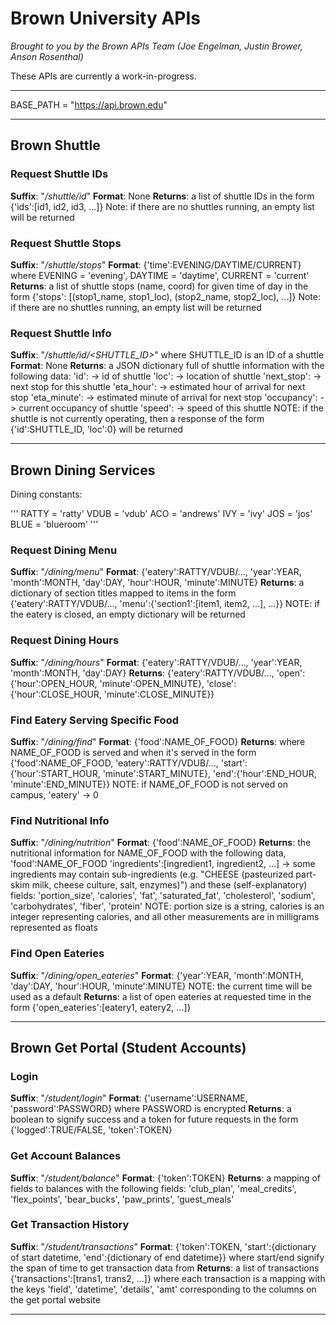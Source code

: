Brown University APIs
=====================

*Brought to you by the Brown APIs Team (Joe Engelman, Justin Brower, Anson Rosenthal)*

These APIs are currently a work-in-progress.

- - - - - - - - - - - - - - - - - - - - - - - - - - - - - - - - - - - - - - - - - - -

BASE_PATH = "https://api.brown.edu"

- - - - - - - - - - - - - - - - - - - - - - - - - - - - - - - - - - - - - - - - - - -

## Brown Shuttle

### Request Shuttle IDs
**Suffix**: "*/shuttle/id*"
**Format**: None
**Returns**: a list of shuttle IDs in the form {'ids':[id1, id2, id3, ...]}
	Note: if there are no shuttles running, an empty list will be returned

### Request Shuttle Stops 
**Suffix**: "*/shuttle/stops*"
**Format**: {'time':EVENING/DAYTIME/CURRENT}
	where EVENING = 'evening', DAYTIME = 'daytime', CURRENT = 'current'
**Returns**: a list of shuttle stops (name, coord) for given time of day in
	the form {'stops': [(stop1_name, stop1_loc), (stop2_name, stop2_loc), ...]}
	Note: if there are no shuttles running, an empty list will be returned

### Request Shuttle Info 
**Suffix**: "*/shuttle/id/<SHUTTLE_ID>*" where SHUTTLE_ID is an ID of a shuttle
**Format**: None
**Returns**: a JSON dictionary full of shuttle information with the following data:
	'id':				-> id of shuttle
	'loc':				-> location of shuttle
	'next_stop':		-> next stop for this shuttle
	'eta_hour':			-> estimated hour of arrival for next stop
	'eta_minute':		-> estimated minute of arrival for next stop
	'occupancy':		-> current occupancy of shuttle
	'speed':			-> speed of this shuttle
	NOTE: if the shuttle is not currently operating, then a response of the form
		{'id':SHUTTLE_ID, 'loc':0} will be returned

- - - - - - - - - - - - - - - - - - - - - - - - - - - - - - - - - - - - - - - - - - -

## Brown Dining Services 

Dining constants: 	

'''
RATTY = 'ratty'
VDUB  = 'vdub'
ACO	  = 'andrews'
IVY	  = 'ivy'
JOS   = 'jos'
BLUE  = 'blueroom'
'''

### Request Dining Menu
**Suffix**: "*/dining/menu*"
**Format**: {'eatery':RATTY/VDUB/..., 'year':YEAR, 'month':MONTH, 'day':DAY, 'hour':HOUR, 'minute':MINUTE}
**Returns**: a dictionary of section titles mapped to items in the form
	{'eatery':RATTY/VDUB/..., 'menu':{'section1':[item1, item2, ...], ...}}
	NOTE: if the eatery is closed, an empty dictionary will be returned

### Request Dining Hours 
**Suffix**: "*/dining/hours*"
**Format**: {'eatery':RATTY/VDUB/..., 'year':YEAR, 'month':MONTH, 'day':DAY}
**Returns**: {'eatery':RATTY/VDUB/..., 'open':{'hour':OPEN_HOUR, 'minute':OPEN_MINUTE}, 'close':{'hour':CLOSE_HOUR, 'minute':CLOSE_MINUTE}}

### Find Eatery Serving Specific Food 
**Suffix**: "*/dining/find*"
**Format**: {'food':NAME_OF_FOOD}
**Returns**: where NAME_OF_FOOD is served and when it's served in the form
	{'food':NAME_OF_FOOD, 'eatery':RATTY/VDUB/..., 'start':{'hour':START_HOUR, 'minute':START_MINUTE},
		'end':{'hour':END_HOUR, 'minute':END_MINUTE}}
	NOTE: if NAME_OF_FOOD is not served on campus, 'eatery' -> 0

### Find Nutritional Info 
**Suffix**: "*/dining/nutrition*"
**Format**: {'food':NAME_OF_FOOD}
**Returns**: the nutritional information for NAME_OF_FOOD with the following data,
	'food':NAME_OF_FOOD
	'ingredients':[ingredient1, ingredient2, ...] -> some ingredients may
		contain sub-ingredients (e.g. "CHEESE (pasteurized part-skim milk, cheese
		culture, salt, enzymes)")
	and these (self-explanatory) fields: 'portion_size', 'calories', 'fat', 'saturated_fat',
		'cholesterol', 'sodium', 'carbohydrates', 'fiber', 'protein'
	NOTE: portion size is a string, calories is an integer representing calories,
		and all other measurements are in milligrams represented as floats

### Find Open Eateries 
**Suffix**: "*/dining/open_eateries*"
**Format**: {'year':YEAR, 'month':MONTH, 'day':DAY, 'hour':HOUR, 'minute':MINUTE}
	NOTE: the current time will be used as a default
**Returns**: a list of open eateries at requested time in the form
	{'open_eateries':[eatery1, eatery2, ...]}

- - - - - - - - - - - - - - - - - - - - - - - - - - - - - - - - - - - - - - - - - - -

## Brown Get Portal (Student Accounts) 

### Login 
**Suffix**: "*/student/login*"
**Format**: {'username':USERNAME, 'password':PASSWORD} where PASSWORD is encrypted
**Returns**: a boolean to signify success and a token for future requests in the form
	{'logged':TRUE/FALSE, 'token':TOKEN}

### Get Account Balances 
**Suffix**: "*/student/balance*"
**Format**: {'token':TOKEN}
**Returns**: a mapping of fields to balances with the following fields: 'club_plan',
	'meal_credits', 'flex_points', 'bear_bucks', 'paw_prints', 'guest_meals'

### Get Transaction History 
**Suffix**: "*/student/transactions*"
**Format**: {'token':TOKEN, 'start':{dictionary of start datetime, 'end':{dictionary of end datetime}} where start/end signify the span of time to get transaction data from
**Returns**: a list of transactions {'transactions':[trans1, trans2, ...]} where each
	transaction is a mapping with the keys 'field', 'datetime', 'details', 'amt'
	corresponding to the columns on the get portal website

- - - - - - - - - - - - - - - - - - - - - - - - - - - - - - - - - - - - - - - - - - -

